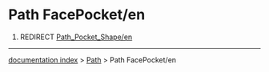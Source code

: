 # Path FacePocket/en
1.  REDIRECT [Path\_Pocket\_Shape/en](Path_Pocket_Shape/en.md)

---
[documentation index](../README.md) > [Path](Path_Workbench.md) > Path FacePocket/en
